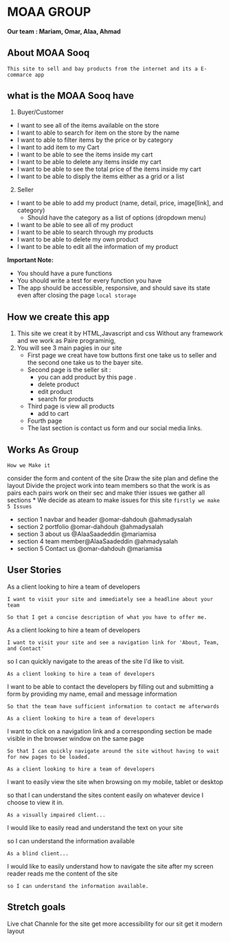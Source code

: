 
# MOAA GROUP
#### Our team : Mariam, Omar, Alaa, Ahmad

## About MOAA Sooq ##
    This site to sell and bay products from the internet and its a E-commarce app

## what is the MOAA Sooq have ##
1. Buyer/Customer

* I want to see all of the items available on the store
* I want to able to search for item on the store by the name 
* I want to able to filter items by the price or by category
* I want to add item to my Cart
* I want to be able to see the items inside my cart
* I want to be able to delete any items inside my cart
* I want to be able to see the total price of the items inside my cart
* I want to be able to disply the items either as a grid or a list
 
2. Seller
* I want to be able to add my product (name, detail, price, image[link], and category)
  * Should have the category as a list of options (dropdown menu)
* I want to be able to see all of my product
* I want to be able to search through my products
* I want to be able to delete my own product
* I want to be able to edit all the information of my product


**Important Note:** 
- You should have a pure functions 
- You should write a test for every function you have
- The app should be accessible, responsive, and should save its state even after closing the page `local storage`

## How we create this app ##
1. This site we creat it by HTML,Javascript and css Without any framework and we work as Paire programinig, 
2. You will see 3 main pagies in our site 
    * First page we creat have tow buttons
     first one take us to seller and the second one take us to the bayer site. 
    * Second page is the seller sit :
      - you can add product by this page .
      - delete product
      - edit product
      - search for products
    * Third page is view all products
        - add to cart
    * Fourth page 
    * The last section is contact us form and our social media links.

## Works As Group 
 `How we Make it`

 consider the form and content of the site
 Draw the site plan and define the layout
 Divide the project work into team members so that the work is as pairs
 each pairs work on their sec and make thier issues
 we gather all sections 
    * We decide as ateam to make issues for this site
`firstly we make 5 Issues`
  * section 1 navbar and header @omar-dahdouh @ahmadysalah
  * section 2 portfolio @omar-dahdouh @ahmadysalah
  * section 3 about us @AlaaSaadeddin @mariamisa
  * section 4 team member@AlaaSaadeddin @ahmadysalah
  * section 5 Contact us @omar-dahdouh @mariamisa


## User Stories
As a client looking to hire a team of developers

`I want to visit your site and immediately see a headline about your team`

`So that I get a concise description of what you have to offer me.`

As a client looking to hire a team of developers

`I want to visit your site and see a navigation link for 'About, Team, and Contact'`

so I can quickly navigate to the areas of the site I'd like to visit.

`As a client looking to hire a team of developers`

I want to be able to contact the developers by filling out and submitting a form by providing my name, email and message information

`So that the team have sufficient information to contact me afterwards`

`As a client looking to hire a team of developers`

I want to click on a navigation link and a corresponding section be made visible in the browser window on the same page

`So that I can quickly navigate around the site without having to wait for new pages to be loaded.`

`As a client looking to hire a team of developers`

I want to easily view the site when browsing on my mobile, tablet or desktop

so that I can understand the sites content easily on whatever device I choose to view it in.

`As a visually impaired client...`

I would like to easily read and understand the text on your site

so I can understand the information available

`As a blind client...`

I would like to easily understand how to navigate the site after my screen reader reads me the content of the site

`so I can understand the information available.`

## Stretch goals
Live chat
Channle for the site
get more accessibility for our sit
get it modern layout 